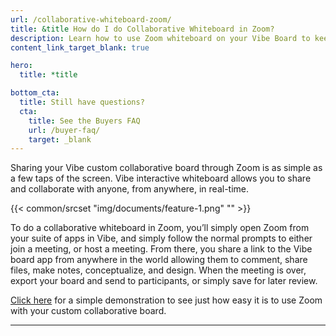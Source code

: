 ```yaml
---
url: /collaborative-whiteboard-zoom/
title: &title How do I do Collaborative Whiteboard in Zoom?
description: Learn how to use Zoom whiteboard on your Vibe Board to keep collaborating in real-time with anyone, anywhere.
content_link_target_blank: true

hero:
  title: *title

bottom_cta:
  title: Still have questions?
  cta:
    title: See the Buyers FAQ
    url: /buyer-faq/
    target: _blank
---
```


Sharing your Vibe custom collaborative board through Zoom is as simple as a few taps of the screen. Vibe interactive whiteboard allows you to share and collaborate with anyone, from anywhere, in real-time.

{{< common/srcset "img/documents/feature-1.png" "" >}}

To do a collaborative whiteboard in Zoom, you’ll simply open Zoom from your suite of apps in Vibe, and simply follow the normal prompts to either join a meeting, or host a meeting. From there, you share a link to the Vibe board app from anywhere in the world allowing them to comment, share files, make notes, conceptualize, and design. When the meeting is over, export your board and send to participants, or simply save for later review.

[Click here][1] for a simple demonstration to see just how easy it is to use Zoom with your custom collaborative board.

[1]: https://knowledge.vibe.us/zoom-overview

---
